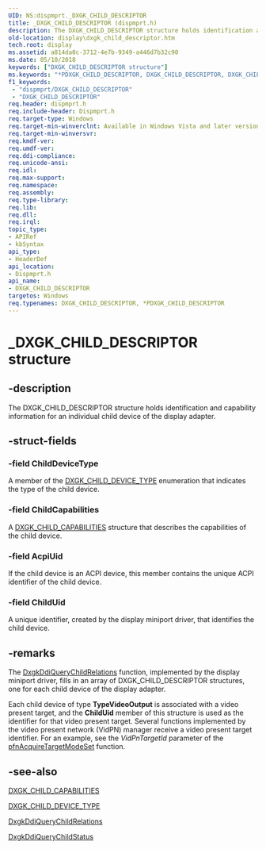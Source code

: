 ```yaml
---
UID: NS:dispmprt._DXGK_CHILD_DESCRIPTOR
title: _DXGK_CHILD_DESCRIPTOR (dispmprt.h)
description: The DXGK_CHILD_DESCRIPTOR structure holds identification and capability information for an individual child device of the display adapter.
old-location: display\dxgk_child_descriptor.htm
tech.root: display
ms.assetid: a814da0c-3712-4e7b-9349-a446d7b32c90
ms.date: 05/10/2018
keywords: ["DXGK_CHILD_DESCRIPTOR structure"]
ms.keywords: "*PDXGK_CHILD_DESCRIPTOR, DXGK_CHILD_DESCRIPTOR, DXGK_CHILD_DESCRIPTOR structure [Display Devices], DmStructs_711f63dc-7ad9-49d8-b83b-5e375764a762.xml, PDXGK_CHILD_DESCRIPTOR, PDXGK_CHILD_DESCRIPTOR structure pointer [Display Devices], _DXGK_CHILD_DESCRIPTOR, display.dxgk_child_descriptor, dispmprt/DXGK_CHILD_DESCRIPTOR, dispmprt/PDXGK_CHILD_DESCRIPTOR"
f1_keywords:
 - "dispmprt/DXGK_CHILD_DESCRIPTOR"
 - "DXGK_CHILD_DESCRIPTOR"
req.header: dispmprt.h
req.include-header: Dispmprt.h
req.target-type: Windows
req.target-min-winverclnt: Available in Windows Vista and later versions of the Windows operating systems.
req.target-min-winversvr: 
req.kmdf-ver: 
req.umdf-ver: 
req.ddi-compliance: 
req.unicode-ansi: 
req.idl: 
req.max-support: 
req.namespace: 
req.assembly: 
req.type-library: 
req.lib: 
req.dll: 
req.irql: 
topic_type:
- APIRef
- kbSyntax
api_type:
- HeaderDef
api_location:
- Dispmprt.h
api_name:
- DXGK_CHILD_DESCRIPTOR
targetos: Windows
req.typenames: DXGK_CHILD_DESCRIPTOR, *PDXGK_CHILD_DESCRIPTOR
---
```


# _DXGK_CHILD_DESCRIPTOR structure


## -description


The DXGK_CHILD_DESCRIPTOR structure holds identification and capability information for an individual child device of the display adapter.


## -struct-fields




### -field ChildDeviceType

A member of the <a href="https://docs.microsoft.com/windows-hardware/drivers/ddi/dispmprt/ne-dispmprt-_dxgk_child_device_type">DXGK_CHILD_DEVICE_TYPE</a> enumeration that indicates the type of the child device.


### -field ChildCapabilities

A <a href="https://docs.microsoft.com/windows-hardware/drivers/ddi/dispmprt/ns-dispmprt-_dxgk_child_capabilities">DXGK_CHILD_CAPABILITIES</a> structure that describes the capabilities of the child device.


### -field AcpiUid

If the child device is an ACPI device, this member contains the unique ACPI identifier of the child device.


### -field ChildUid

A unique identifier, created by the display miniport driver, that identifies the child device.


## -remarks



The <a href="https://docs.microsoft.com/windows-hardware/drivers/ddi/dispmprt/nc-dispmprt-dxgkddi_query_child_relations">DxgkDdiQueryChildRelations</a> function, implemented by the display miniport driver, fills in an array of DXGK_CHILD_DESCRIPTOR structures, one for each child device of the display adapter.

Each child device of type <b>TypeVideoOutput</b> is associated with a video present target, and the <b>ChildUid</b> member of this structure is used as the identifier for that video present target. Several functions implemented by the video present network (VidPN) manager receive a video present target identifier. For an example, see the <i>VidPnTargetId</i> parameter of the <a href="https://docs.microsoft.com/windows-hardware/drivers/ddi/d3dkmddi/nc-d3dkmddi-dxgkddi_vidpn_acquiretargetmodeset">pfnAcquireTargetModeSet</a> function.




## -see-also




<a href="https://docs.microsoft.com/windows-hardware/drivers/ddi/dispmprt/ns-dispmprt-_dxgk_child_capabilities">DXGK_CHILD_CAPABILITIES</a>



<a href="https://docs.microsoft.com/windows-hardware/drivers/ddi/dispmprt/ne-dispmprt-_dxgk_child_device_type">DXGK_CHILD_DEVICE_TYPE</a>



<a href="https://docs.microsoft.com/windows-hardware/drivers/ddi/dispmprt/nc-dispmprt-dxgkddi_query_child_relations">DxgkDdiQueryChildRelations</a>



<a href="https://docs.microsoft.com/windows-hardware/drivers/ddi/dispmprt/nc-dispmprt-dxgkddi_query_child_status">DxgkDdiQueryChildStatus</a>
 

 

